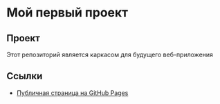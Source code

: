 # Мой первый проект
## Проект
Этот репозиторий является каркасом для будущего веб-приложения

## Ссылки
- [Публичная страница на GitHub Pages](https://nginx999.github.io/FaBD-project/)
